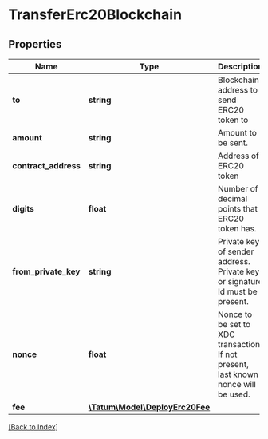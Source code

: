 # TransferErc20Blockchain

## Properties

Name | Type | Description | Notes
------------ | ------------- | ------------- | -------------
**to** | **string** | Blockchain address to send ERC20 token to |
**amount** | **string** | Amount to be sent. |
**contract_address** | **string** | Address of ERC20 token |
**digits** | **float** | Number of decimal points that ERC20 token has. |
**from_private_key** | **string** | Private key of sender address. Private key, or signature Id must be present. |
**nonce** | **float** | Nonce to be set to XDC transaction. If not present, last known nonce will be used. | [optional]
**fee** | [**\Tatum\Model\DeployErc20Fee**](DeployErc20Fee.md) |  | [optional]

[[Back to Index]](../index.md)
